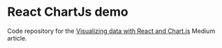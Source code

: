 # React ChartJs demo

Code repository for the [Visualizing data with React and Chart.js](https://medium.com/@aleksandr.novikov/visualizing-data-with-react-and-chart-js-88b49647072c) Medium article.